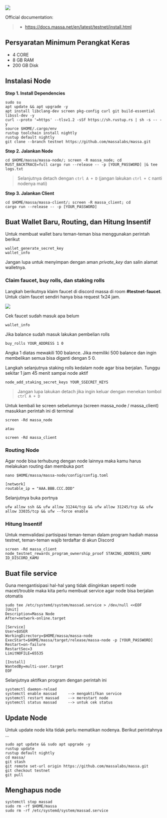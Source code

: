 <img src="https://i.ibb.co/qBq6PGh/og-massa-tg-1.png" style="max-width: 100%;">

Official documentation:
>- https://docs.massa.net/en/latest/testnet/install.html

## Persyaratan Minimum Perangkat Keras

- 4 CORE
- 8 GB RAM
- 200 GB Disk


## Instalasi Node

**Step 1. Install Dependencies**

```
sudo su
apt update && apt upgrade -y
apt install libclang-dev screen pkg-config curl git build-essential libssl-dev -y
curl --proto '=https' --tlsv1.2 -sSf https://sh.rustup.rs | sh -s -- -y
source $HOME/.cargo/env
rustup toolchain install nightly
rustup default nightly
git clone --branch testnet https://github.com/massalabs/massa.git
```

**Step 2. Jalankan Node**

```
cd $HOME/massa/massa-node/; screen -R massa_node; cd
RUST_BACKTRACE=full cargo run --release -- -p [YOUR_PASSWORD] |& tee logs.txt
```

>Selanjutnya detach dengan `ctrl A + D` (jangan lakukan `ctrl + C` nanti nodenya mati)

**Step 3. Jalankan Client**

```
cd $HOME/massa/massa-client/; screen -R massa_client; cd
cargo run --release -- -p [YOUR_PASSWORD]
````


## Buat Wallet Baru, Routing, dan Hitung Insentif

Untuk membuat wallet baru teman-teman bisa menggunakan perintah berikut

```
wallet_generate_secret_key
wallet_info
```

Jangan lupa untuk menyimpan dengan aman _private_key_ dan salin alamat walletnya. 

### Claim faucet, buy rolls, dan staking rolls

Langkah berikutnya klaim faucet di discord massa di room **#testnet-faucet**. Untuk claim faucet sendiri hanya bisa request 1x24 jam.

<img src="https://miro.medium.com/max/2400/0*dpvGhS4tAZmf44Ic.jpeg" style="max-width: 100%;">

Cek faucet sudah masuk apa belum

```
wallet_info
```

Jika balance sudah masuk lakukan pembelian rolls

```
buy_rolls YOUR_ADDRESS 1 0
```

Angka 1 diatas mewakili 100 balance. Jika memiliki 500 balance dan ingin membelikan semua bisa diganti dengan 5 0.

Langkah selanjutnya staking rolls kedalam node agar bisa berjalan. Tunggu sekitar 1 jam 45 menit sampai node aktif

```
node_add_staking_secret_keys YOUR_SSECRET_KEYS
```

>Jangan lupa lakukan detach jika ingin keluar dengan menekan tombol `ctrl A + D`

Untuk kembali ke screen sebelumnya (screen massa_node / massa_client) masukkan perintah ini di terminal

```
screen -Rd massa_node

atau

screen -Rd massa_client
```

### Routing Node

Agar node bisa terhubung dengan node lainnya maka kamu harus melakukan routing dan membuka port

```
nano $HOME/massa/massa-node/config/config.toml

[network]
routable_ip = "AAA.BBB.CCC.DDD"
```

Selanjutnya buka portnya
```
ufw allow ssh && ufw allow 31244/tcp && ufw allow 31245/tcp && ufw allow 33035/tcp && ufw --force enable
```

### Hitung Insentif

Untuk memvalidasi partisipasi teman-teman dalam program hadiah massa testnet, teman-teman wajib terdaftar di akun Discord

```
screen -Rd massa_client
node_testnet_rewards_program_ownership_proof STAKING_ADDRESS_KAMU ID_DISCORD_KAMU
```


## Buat file service

Guna mengantisipasi hal-hal yang tidak diinginkan seperti node macet/trouble maka kita perlu membuat service agar node bisa berjalan otomatis

```
sudo tee /etc/systemd/system/massad.service > /dev/null <<EOF
[Unit]
Description=Massa Node
After=network-online.target

[Service]
User=$USER
WorkingDirectory=$HOME/massa/massa-node
ExecStart=$HOME/massa/target/release/massa-node -p [YOUR_PASSWORD]
Restart=on-failure
RestartSec=3
LimitNOFILE=65535

[Install]
WantedBy=multi-user.target
EOF
```

Selanjutnya aktifkan program dengan perintah ini
```
systemctl daemon-reload
systemctl enable massad     --> mengaktifkan service
systemctl restart massad    --> merestart node
systemctl status massad     --> untuk cek status
```


## Update Node

Untuk update node kita tidak perlu mematikan nodenya. Berikut perintahnya ...

```
sudo apt update && sudo apt upgrade -y
rustup update
rustup default nightly
cd massa/
git stash
git remote set-url origin https://github.com/massalabs/massa.git
git checkout testnet
git pull
```


## Menghapus node

```
systemctl stop massad
sudo rm -rf $HOME/massa
sudo rm -rf /etc/systemd/system/massad.service
```
